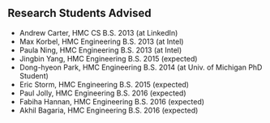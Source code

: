 ## Research Students Advised

* Andrew Carter, HMC CS B.S. 2013 (at LinkedIn) 
* Max Korbel, HMC Engineering B.S. 2013 (at Intel) 
* Paula Ning, HMC Engineering B.S. 2013 (at Intel) 
* Jingbin Yang, HMC Engineering B.S. 2015 (expected)
* Dong-hyeon Park, HMC Engineering B.S. 2014 (at Univ. of Michigan PhD Student)
* Eric Storm, HMC Engineering B.S. 2015 (expected)
* Paul Jolly, HMC Engineering B.S. 2016 (expected)
* Fabiha Hannan, HMC Engineering B.S. 2016 (expected)
* Akhil Bagaria, HMC Engineering B.S. 2016 (expected)
